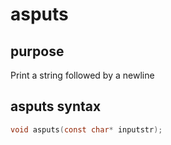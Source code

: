 # asputs

## purpose

Print a string followed by a newline

## asputs syntax

```c
void asputs(const char* inputstr);
```
